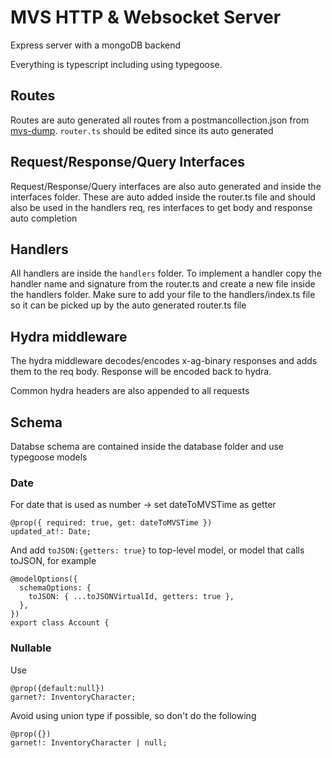 # MVS HTTP & Websocket Server

Express server with a mongoDB backend

Everything is typescript including using typegoose.

## Routes

Routes are auto generated all routes from a postmancollection.json from [mvs-dump](https://github.com/multiversuskoth/mvs-dump). `router.ts` should be edited since its auto generated

## Request/Response/Query Interfaces

Request/Response/Query interfaces are also auto generated and inside the interfaces folder. These are auto added inside the router.ts file and should also be used in the handlers req, res interfaces to get body and response auto completion

## Handlers

All handlers are inside the `handlers` folder. To implement a handler copy the handler name and signature from the router.ts and create a new file inside the handlers folder. Make sure to add your file to the handlers/index.ts file so it can be picked up by the auto generated router.ts file

## Hydra middleware

The hydra middleware decodes/encodes x-ag-binary responses and adds them to the req body. Response will be encoded back to hydra.

Common hydra headers are also appended to all requests

## Schema

Databse schema are contained inside the database folder and use typegoose models

### Date

For date that is used as number -> set dateToMVSTime as getter

```
@prop({ required: true, get: dateToMVSTime })
updated_at!: Date;
```

And add `toJSON:{getters: true}` to top-level model, or model that calls toJSON, for example

```
@modelOptions({
  schemaOptions: {
    toJSON: { ...toJSONVirtualId, getters: true },
  },
})
export class Account {
```

### Nullable

Use

```
@prop({default:null})
garnet?: InventoryCharacter;
```

Avoid using union type if possible, so don't do the following

```
@prop({})
garnet!: InventoryCharacter | null;
```
